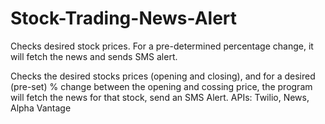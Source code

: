 # Stock-Trading-News-Alert
Checks desired stock prices. For a pre-determined percentage change, it will fetch the news and sends SMS alert.

Checks the desired stocks prices (opening and closing),  and for a desired (pre-set) % change between the opening and cossing price,
the program will fetch the news for that stock, send an SMS Alert. APIs:  Twilio, News, Alpha Vantage 
